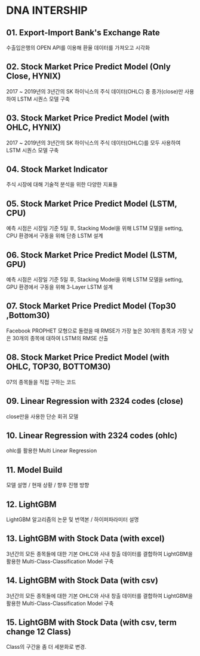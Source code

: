 # DNA INTERSHIP

## 01. Export-Import Bank's Exchange Rate

수출입은행의 OPEN API를 이용해 환율 데이터를 가져오고 시각화

## 02. Stock Market Price Predict Model (Only Close, HYNIX)

2017 ~ 2019년의 3년간의 SK 하이닉스의 주식 데이터(OHLC) 중 종가(close)만 사용하여 LSTM 시퀀스 모델 구축

## 03. Stock Market Price Predict Model (with OHLC, HYNIX)

2017 ~ 2019년의 3년간의 SK 하이닉스의 주식 데이터(OHLC)를 모두 사용하여 LSTM 시퀀스 모델 구축

## 04. Stock Market Indicator

주식 시장에 대해 기술적 분석을 위한 다양한 지표들

## 05. Stock Market Price Predict Model (LSTM, CPU)

예측 시점은 시장일 기준 5일 후, Stacking Model을 위해 LSTM 모델을 setting, CPU 환경에서 구동을 위해 단층 LSTM 설계

## 06. Stock Market Price Predict Model (LSTM, GPU)

예측 시점은 시장일 기준 5일 후, Stacking Model을 위해 LSTM 모델을 setting, GPU 환경에서 구동을 위해 3-Layer LSTM 설계

## 07. Stock Market Price Predict Model (Top30 ,Bottom30)

Facebook PROPHET 모형으로 돌렸을 때 RMSE가 가장 높은 30개의 종목과 가장 낮은 30개의 종목에 대하여 LSTM의 RMSE 산출

## 08. Stock Market Price Predict Model (with OHLC, TOP30, BOTTOM30)

07의 종목들을 직접 구하는 코드

## 09. Linear Regression with 2324 codes (close)

close만을 사용한 단순 회귀 모델

## 10. Linear Regression with 2324 codes (ohlc)

ohlc를 활용한 Multi Linear Regression

## 11. Model Build

모델 설명 / 현재 상황 / 향후 진행 방향

## 12. LightGBM

LightGBM 알고리즘의 논문 및 번역본 / 하이퍼파라미터 설명

## 13. LightGBM with Stock Data (with excel)

3년간의 모든 종목들에 대한 기본 OHLC와 사내 창출 데이터를 결합하여 LightGBM을 활용한 Multi-Class-Classification Model 구축

## 14. LightGBM with Stock Data (with csv)

3년간의 모든 종목들에 대한 기본 OHLC와 사내 창출 데이터를 결합하여 LightGBM을 활용한 Multi-Class-Classification Model 구축

## 15. LightGBM with Stock Data (with csv, term change 12 Class)

Class의 구간을 좀 더 세분화로 변경.
